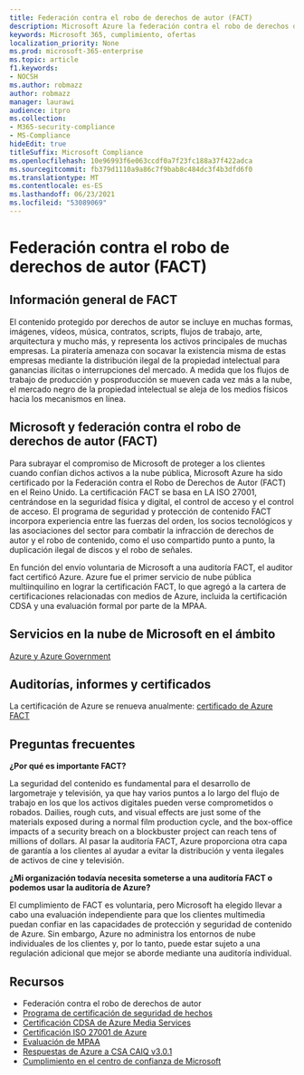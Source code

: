 ```yaml
---
title: Federación contra el robo de derechos de autor (FACT)
description: Microsoft Azure la federación contra el robo de derechos de autor en el Reino Unido.
keywords: Microsoft 365, cumplimiento, ofertas
localization_priority: None
ms.prod: microsoft-365-enterprise
ms.topic: article
f1.keywords:
- NOCSH
ms.author: robmazz
author: robmazz
manager: laurawi
audience: itpro
ms.collection:
- M365-security-compliance
- MS-Compliance
hideEdit: true
titleSuffix: Microsoft Compliance
ms.openlocfilehash: 10e96993f6e063ccdf0a7f23fc188a37f422adca
ms.sourcegitcommit: fb379d1110a9a86c7f9bab8c484dc3f4b3dfd6f0
ms.translationtype: MT
ms.contentlocale: es-ES
ms.lasthandoff: 06/23/2021
ms.locfileid: "53089069"
---
```

# <a name="federation-against-copyright-theft-fact"></a>Federación contra el robo de derechos de autor (FACT)

## <a name="fact-overview"></a>Información general de FACT

El contenido protegido por derechos de autor se incluye en muchas formas, imágenes, vídeos, música, contratos, scripts, flujos de trabajo, arte, arquitectura y mucho más, y representa los activos principales de muchas empresas. La piratería amenaza con socavar la existencia misma de estas empresas mediante la distribución ilegal de la propiedad intelectual para ganancias ilícitas o interrupciones del mercado. A medida que los flujos de trabajo de producción y posproducción se mueven cada vez más a la nube, el mercado negro de la propiedad intelectual se aleja de los medios físicos hacia los mecanismos en línea.

## <a name="microsoft-and-federation-against-copyright-theft-fact"></a>Microsoft y federación contra el robo de derechos de autor (FACT)

Para subrayar el compromiso de Microsoft de proteger a los clientes cuando confían dichos activos a la nube pública, Microsoft Azure ha sido certificado por la Federación contra el Robo de Derechos de Autor (FACT) en el Reino Unido. La certificación FACT se basa en LA ISO 27001, centrándose en la seguridad física y digital, el control de acceso y el control de acceso. El programa de seguridad y protección de contenido FACT incorpora experiencia entre las fuerzas del orden, los socios tecnológicos y las asociaciones del sector para combatir la infracción de derechos de autor y el robo de contenido, como el uso compartido punto a punto, la duplicación ilegal de discos y el robo de señales.

En función del envío voluntaria de Microsoft a una auditoría FACT, el auditor fact certificó Azure. Azure fue el primer servicio de nube pública multiinquilino en lograr la certificación FACT, lo que agregó a la cartera de certificaciones relacionadas con medios de Azure, incluida la certificación CDSA y una evaluación formal por parte de la MPAA.

## <a name="microsoft-in-scope-cloud-services"></a>Servicios en la nube de Microsoft en el ámbito

[Azure y Azure Government](https://aka.ms/AzureCompliance)

## <a name="audits-reports-and-certificates"></a>Auditorías, informes y certificados

La certificación de Azure se renueva anualmente: [certificado de Azure FACT](https://aka.ms/azurefactcert)

## <a name="frequently-asked-questions"></a>Preguntas frecuentes

**¿Por qué es importante FACT?**

La seguridad del contenido es fundamental para el desarrollo de largometraje y televisión, ya que hay varios puntos a lo largo del flujo de trabajo en los que los activos digitales pueden verse comprometidos o robados. Dailies, rough cuts, and visual effects are just some of the materials exposed during a normal film production cycle, and the box-office impacts of a security breach on a blockbuster project can reach tens of millions of dollars. Al pasar la auditoría FACT, Azure proporciona otra capa de garantía a los clientes al ayudar a evitar la distribución y venta ilegales de activos de cine y televisión.

**¿Mi organización todavía necesita someterse a una auditoría FACT o podemos usar la auditoría de Azure?**

El cumplimiento de FACT es voluntaria, pero Microsoft ha elegido llevar a cabo una evaluación independiente para que los clientes multimedia puedan confiar en las capacidades de protección y seguridad de contenido de Azure. Sin embargo, Azure no administra los entornos de nube individuales de los clientes y, por lo tanto, puede estar sujeto a una regulación adicional que mejor se aborde mediante una auditoría individual.

## <a name="resources"></a>Recursos

- Federación contra el robo de derechos de autor
- [Programa de certificación de seguridad de hechos](https://go.microsoft.com/fwlink/?linkid=2099508)
- [Certificación CDSA de Azure Media Services](https://aka.ms/cdsa-cert)
- [Certificación ISO 27001 de Azure](https://aka.ms/Azure-BSI-Cert)
- [Evaluación de MPAA](offering-mpaa.md)
- [Respuestas de Azure a CSA CAIQ v3.0.1](https://aka.ms/csacaiqresponses)
- [Cumplimiento en el centro de confianza de Microsoft ](https://www.microsoft.com/trust-center/compliance/compliance-overview)
